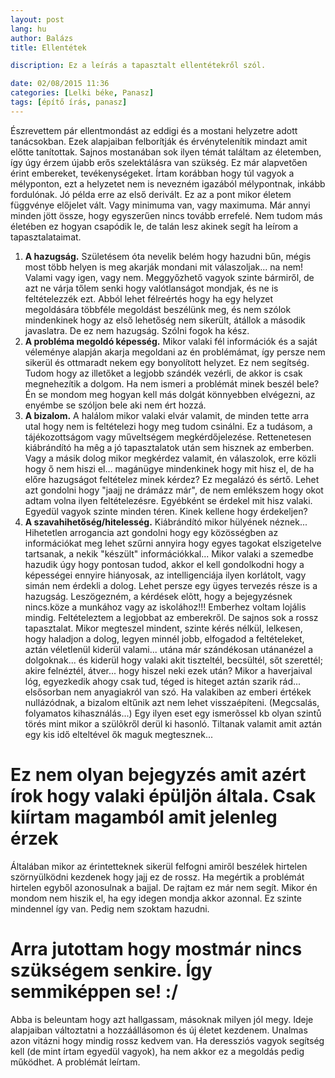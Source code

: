 ```yaml
---
layout: post
lang: hu
author: Balázs
title: Ellentétek

discription: Ez a leírás a tapasztalt ellentétekről szól.

date: 02/08/2015 11:36
categories: [Lelki béke, Panasz]
tags: [építő írás, panasz]
---
```

Észrevettem pár ellentmondást az eddigi és a mostani helyzetre adott tanácsokban. Ezek alapjaiban felborítják és érvénytelenítik mindazt amit előtte tanítottak. Sajnos mostanában sok ilyen témát találtam az életemben, így úgy érzem újabb erős szelektálásra van szükség. Ez már alapvetően érint embereket, tevékenységeket. Írtam korábban hogy túl vagyok a mélyponton, ezt a helyzetet nem is nevezném igazából mélypontnak, inkább fordulónak. Jó példa erre az első derivált. Ez az a pont mikor életem függvénye előjelet vált. Vagy minimuma van, vagy maximuma. Már annyi minden jött össze, hogy egyszerűen nincs tovább errefelé. Nem tudom más életében ez hogyan csapódik le, de talán lesz akinek segít ha leírom a tapasztalataimat.

1. **A hazugság.** Születésem óta nevelik belém hogy hazudni bűn, mégis most több helyen is meg akarják mondani mit válaszoljak... na nem! Valami vagy igen, vagy nem. Meggyőzhető vagyok szinte bármiről, de azt ne várja tőlem senki hogy valótlanságot mondjak, és ne is feltételezzék ezt.
Abból lehet félreértés hogy ha egy helyzet megoldására többféle megoldást beszélünk meg, és nem szólok mindenkinek hogy az első lehetőség nem sikerült, átállok a második javaslatra. De ez nem hazugság. Szólni fogok ha kész.
2. **A probléma megoldó képesség.** Mikor valaki fél információk és a saját véleménye alapján akarja megoldani az én problémámat, így persze nem sikerül és ottmaradt nekem egy bonyolított helyzet. Ez nem segítség. Tudom hogy az illetőket a legjobb szándék vezérli, de akkor is csak megnehezítik a dolgom. Ha nem ismeri a problémát minek beszél bele? Én se mondom meg hogyan kell más dolgát könnyebben elvégezni, az enyémbe se szóljon bele aki nem ért hozzá.
3. **A bizalom.** A halálom mikor valaki elvár valamit, de minden tette arra utal hogy nem is feltételezi hogy meg tudom csinálni. Ez a tudásom, a tájékozottságom vagy műveltségem megkérdőjelezése. Rettenetesen kiábrándító ha mêg a jó tapasztalatok után sem hisznek az emberben. Vagy a másik dolog mikor megkérdez valamit, én válaszolok, erre közli hogy ő nem hiszi el... magánügye mindenkinek hogy mit hisz el, de ha előre hazugságot feltételez minek kérdez? Ez megalázó és sértő. Lehet azt gondolni hogy "jaajj ne drámázz már", de nem emlékszem hogy okot adtam volna ilyen feltételezésre. Egyébként se érdekel mit hisz valaki. Egyedül vagyok szinte minden téren. Kinek kellene hogy érdekeljen?
4. **A szavahihetőség/hitelesség.** Kiábrándító mikor hülyének néznek... Hihetetlen arrogancia azt gondolni hogy egy közösségben az információkat meg lehet szűrni annyira hogy egyes tagokat elszigetelve tartsanak, a nekik "készült" információkkal... Mikor valaki a szemedbe hazudik úgy hogy pontosan tudod, akkor el kell gondolkodni hogy a képességei ennyire hiányosak, az intelligenciája ilyen korlátolt, vagy simán nem érdekli a dolog. Lehet persze egy ügyes tervezés része is a hazugság. Leszögezném,  a kérdések elõtt, hogy a bejegyzésnek nincs.köze a munkához vagy az iskolához!!! Emberhez voltam lojális mindig. Feltételeztem a legjobbat az emberekről. De sajnos sok a rossz tapasztalat. Mikor megteszel mindent, szinte kérés nélkül, lelkesen, hogy haladjon a dolog, legyen minnél jobb, elfogadod a feltételeket, aztán véletlenül kiderül valami... utána már szándékosan utánanézel a dolgoknak... és kiderül hogy valaki akit tiszteltél, becsültél, sőt szerettél; akire felnéztél, átver... hogy hiszel neki ezek után? Mikor a haverjaival lóg, egyezkedik ahogy csak tud, téged is hiteget aztán szarik rád... elsősorban nem anyagiakról van szó. Ha valakiben az emberi értékek nullázódnak, a bizalom eltűnik azt nem lehet visszaépíteni. (Megcsalás, folyamatos kihasználás...) Egy ilyen eset egy ismerõssel kb olyan szintů törés mint mikor a szülõkről derül ki hasonló. Tiltanak valamit amit aztán egy kis idő elteltével ők maguk megtesznek...

# Ez nem olyan bejegyzés amit azért írok hogy valaki épüljön általa. Csak kiírtam magamból amit jelenleg érzek

Általában mikor az érintetteknek sikerül felfogni amiről beszélek hirtelen szörnyülködni kezdenek hogy jajj ez de rossz. Ha megértik a problémát hirtelen egyből azonosulnak a bajjal. De rajtam ez már nem segít. Mikor én mondom nem hiszik el, ha egy idegen mondja akkor azonnal. Ez szinte mindennel így van. Pedig nem szoktam hazudni.

# Arra jutottam hogy mostmár nincs szükségem senkire. Így semmiképpen se! :/

Abba is beleuntam hogy azt hallgassam, másoknak milyen jól megy. Ideje alapjaiban változtatni a hozzáállásomon és új életet kezdenem. Unalmas azon vitázni hogy mindig rossz kedvem van. Ha deressziós vagyok segítség kell (de mint írtam egyedül vagyok), ha nem akkor ez a megoldás pedig működhet. A problémát leírtam.